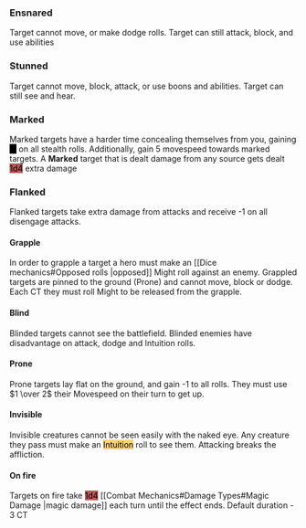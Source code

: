 ### Ensnared
Target cannot move, or make dodge rolls.
Target can still attack, block, and use abilities
### Stunned
Target cannot move, block, attack, or use boons and abilities.
Target can still see and hear. 
### Marked
Marked targets have a harder time concealing themselves from you, gaining <mark style="background: #000000;">-1</mark> on all stealth rolls. 
Additionally, gain 5 movespeed towards marked targets. 
A **Marked** target that is dealt damage from any source gets dealt <mark style="background: #930000A6;">1d4</mark> extra damage
### Flanked
Flanked targets take extra damage from attacks and receive -1 on all disengage attacks.
#### Grapple
In order to grapple a target a hero must make an [[Dice mechanics#Opposed rolls |opposed]] Might roll against an enemy.
Grappled targets are pinned to the ground (Prone) and cannot move, block or dodge.
Each CT they must roll Might to be released from the grapple.
#### Blind
Blinded targets cannot see the battlefield.
Blinded enemies have disadvantage on attack, dodge and Intuition rolls.
#### Prone
Prone targets lay flat on the ground, and gain -1 to all rolls.
They must use $1 \over 2$ their Movespeed on their turn to get up.

#### Invisible
Invisible creatures cannot be seen easily with the naked eye.
Any creature they pass must make an <mark style="background:  #FFAD0085;">Intuition</mark> roll to see them.
Attacking breaks the affliction.

#### On fire
Targets on fire take <mark style="background: #930000A6;">1d4</mark> [[Combat Mechanics#Damage Types#Magic Damage |magic damage]] each turn until the effect ends.
Default duration - 3 CT